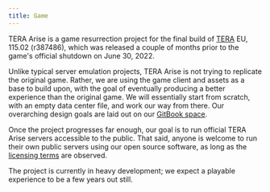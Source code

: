 ```yaml
---
title: Game
---
```


TERA Arise is a game resurrection project for the final build of
[TERA](https://en.wikipedia.org/wiki/TERA_(video_game)) EU, 115.02 (r387486),
which was released a couple of months prior to the game's official shutdown on
June 30, 2022.

Unlike typical server emulation projects, TERA Arise is not trying to replicate
the original game. Rather, we are using the game client and assets as a base to
build upon, with the goal of eventually producing a better experience than the
original game. We will essentially start from scratch, with an empty data center
file, and work our way from there. Our overarching design goals are laid out on
our [GitBook space](https://tera-arise.gitbook.io/tera-arise).

Once the project progresses far enough, our goal is to run official TERA Arise
servers accessible to the public. That said, anyone is welcome to run their own
public servers using our open source software, as long as the
[licensing terms](https://opensource.org/license/agpl-v3) are observed.

The project is currently in heavy development; we expect a playable experience
to be a few years out still.
